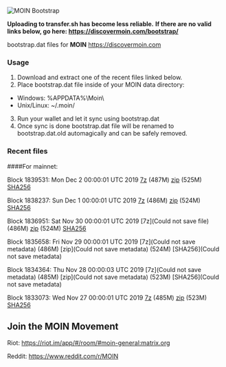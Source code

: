 ![MOIN Bootstrap](https://i.imgur.com/KjM1jMp.jpg)

**Uploading to transfer.sh has become less reliable.**
**If there are no valid links below, go here: https://discovermoin.com/bootstrap/**

bootstrap.dat files for **MOIN** https://discovermoin.com

### Usage

1. Download and extract one of the recent files linked below.
2. Place bootstrap.dat file inside of your MOIN data directory:
 - Windows: %APPDATA%\Moin\
 - Unix/Linux: ~/.moin/
3. Run your wallet and let it sync using bootstrap.dat
4. Once sync is done bootstrap.dat file will be renamed to bootstrap.dat.old automagically and can be safely removed.


### Recent files

####For mainnet:

Block 1839531: Mon Dec  2 00:00:01 UTC 2019 [7z](https://transfer.sh/RStCg/bootstrap.dat.20191202.7z) (487M) [zip](https://transfer.sh/12qukN/bootstrap.dat.20191202.zip) (525M) [SHA256](https://transfer.sh/GOkH4/sha256.txt)

Block 1838237: Sun Dec  1 00:00:01 UTC 2019 [7z](https://transfer.sh/sWjvE/bootstrap.dat.20191201.7z) (486M) [zip](https://transfer.sh/so5Fm/bootstrap.dat.20191201.zip) (524M) [SHA256](https://transfer.sh/ur1QH/sha256.txt)

Block 1836951: Sat Nov 30 00:00:01 UTC 2019 [7z](Could not save file) (486M) [zip]() (524M) [SHA256]()

Block 1835658: Fri Nov 29 00:00:01 UTC 2019 [7z](Could not save metadata) (486M) [zip](Could not save metadata) (524M) [SHA256](Could not save metadata)

Block 1834364: Thu Nov 28 00:00:03 UTC 2019 [7z](Could not save metadata) (485M) [zip](Could not save metadata) (523M) [SHA256](Could not save metadata)

Block 1833073: Wed Nov 27 00:00:01 UTC 2019 [7z]() (485M) [zip]() (523M) [SHA256]()

## Join the MOIN Movement

Riot: https://riot.im/app/#/room/#moin-general:matrix.org

Reddit: https://www.reddit.com/r/MOIN
